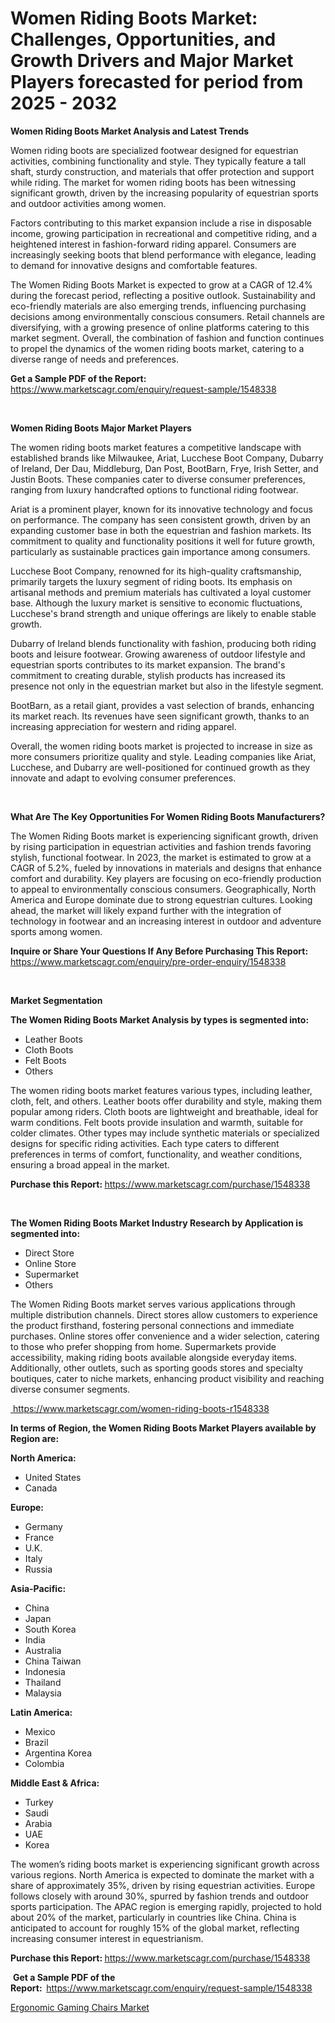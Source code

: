 <p><h1>Women Riding Boots Market: Challenges, Opportunities, and Growth Drivers and Major Market Players forecasted for period from 2025 - 2032</h1></p><p><strong>Women Riding Boots Market Analysis and Latest Trends</strong></p>
<p><p>Women riding boots are specialized footwear designed for equestrian activities, combining functionality and style. They typically feature a tall shaft, sturdy construction, and materials that offer protection and support while riding. The market for women riding boots has been witnessing significant growth, driven by the increasing popularity of equestrian sports and outdoor activities among women. </p><p>Factors contributing to this market expansion include a rise in disposable income, growing participation in recreational and competitive riding, and a heightened interest in fashion-forward riding apparel. Consumers are increasingly seeking boots that blend performance with elegance, leading to demand for innovative designs and comfortable features. </p><p>The Women Riding Boots Market is expected to grow at a CAGR of 12.4% during the forecast period, reflecting a positive outlook. Sustainability and eco-friendly materials are also emerging trends, influencing purchasing decisions among environmentally conscious consumers. Retail channels are diversifying, with a growing presence of online platforms catering to this market segment. Overall, the combination of fashion and function continues to propel the dynamics of the women riding boots market, catering to a diverse range of needs and preferences.</p></p>
<p><strong>Get a Sample PDF of the Report:&nbsp;</strong> <a href="https://www.marketscagr.com/enquiry/request-sample/1548338?utm_campaign=1868&utm_medium=2&utm_source=Github&utm_content=ia&utm_term=08022025&utm_id=women-riding-boots">https://www.marketscagr.com/enquiry/request-sample/1548338</a></p>
<p>&nbsp;</p>
<p><strong>Women Riding Boots Major Market Players</strong></p>
<p><p>The women riding boots market features a competitive landscape with established brands like Milwaukee, Ariat, Lucchese Boot Company, Dubarry of Ireland, Der Dau, Middleburg, Dan Post, BootBarn, Frye, Irish Setter, and Justin Boots. These companies cater to diverse consumer preferences, ranging from luxury handcrafted options to functional riding footwear.</p><p>Ariat is a prominent player, known for its innovative technology and focus on performance. The company has seen consistent growth, driven by an expanding customer base in both the equestrian and fashion markets. Its commitment to quality and functionality positions it well for future growth, particularly as sustainable practices gain importance among consumers.</p><p>Lucchese Boot Company, renowned for its high-quality craftsmanship, primarily targets the luxury segment of riding boots. Its emphasis on artisanal methods and premium materials has cultivated a loyal customer base. Although the luxury market is sensitive to economic fluctuations, Lucchese's brand strength and unique offerings are likely to enable stable growth.</p><p>Dubarry of Ireland blends functionality with fashion, producing both riding boots and leisure footwear. Growing awareness of outdoor lifestyle and equestrian sports contributes to its market expansion. The brand's commitment to creating durable, stylish products has increased its presence not only in the equestrian market but also in the lifestyle segment.</p><p>BootBarn, as a retail giant, provides a vast selection of brands, enhancing its market reach. Its revenues have seen significant growth, thanks to an increasing appreciation for western and riding apparel.</p><p>Overall, the women riding boots market is projected to increase in size as more consumers prioritize quality and style. Leading companies like Ariat, Lucchese, and Dubarry are well-positioned for continued growth as they innovate and adapt to evolving consumer preferences.</p></p>
<p>&nbsp;</p>
<p><strong>What Are The Key Opportunities For Women Riding Boots Manufacturers?</strong></p>
<p><p>The Women Riding Boots market is experiencing significant growth, driven by rising participation in equestrian activities and fashion trends favoring stylish, functional footwear. In 2023, the market is estimated to grow at a CAGR of 5.2%, fueled by innovations in materials and designs that enhance comfort and durability. Key players are focusing on eco-friendly production to appeal to environmentally conscious consumers. Geographically, North America and Europe dominate due to strong equestrian cultures. Looking ahead, the market will likely expand further with the integration of technology in footwear and an increasing interest in outdoor and adventure sports among women.</p></p>
<p><strong>Inquire or Share Your Questions If Any Before Purchasing This Report:</strong> <a href="https://www.marketscagr.com/enquiry/pre-order-enquiry/1548338?utm_campaign=1868&utm_medium=2&utm_source=Github&utm_content=ia&utm_term=08022025&utm_id=women-riding-boots">https://www.marketscagr.com/enquiry/pre-order-enquiry/1548338</a></p>
<p>&nbsp;</p>
<p><strong>Market Segmentation</strong></p>
<p><strong>The Women Riding Boots Market Analysis by types is segmented into:</strong></p>
<p><ul><li>Leather Boots</li><li>Cloth Boots</li><li>Felt Boots</li><li>Others</li></ul></p>
<p><p>The women riding boots market features various types, including leather, cloth, felt, and others. Leather boots offer durability and style, making them popular among riders. Cloth boots are lightweight and breathable, ideal for warm conditions. Felt boots provide insulation and warmth, suitable for colder climates. Other types may include synthetic materials or specialized designs for specific riding activities. Each type caters to different preferences in terms of comfort, functionality, and weather conditions, ensuring a broad appeal in the market.</p></p>
<p><strong>Purchase this Report:&nbsp;</strong><a href="https://www.marketscagr.com/purchase/1548338?utm_campaign=1868&utm_medium=2&utm_source=Github&utm_content=ia&utm_term=08022025&utm_id=women-riding-boots">https://www.marketscagr.com/purchase/1548338</a></p>
<p>&nbsp;</p>
<p><strong>The Women Riding Boots Market Industry Research by Application is segmented into:</strong></p>
<p><ul><li>Direct Store</li><li>Online Store</li><li>Supermarket</li><li>Others</li></ul></p>
<p><p>The Women Riding Boots market serves various applications through multiple distribution channels. Direct stores allow customers to experience the product firsthand, fostering personal connections and immediate purchases. Online stores offer convenience and a wider selection, catering to those who prefer shopping from home. Supermarkets provide accessibility, making riding boots available alongside everyday items. Additionally, other outlets, such as sporting goods stores and specialty boutiques, cater to niche markets, enhancing product visibility and reaching diverse consumer segments.</p></p>
<p><a href="https://www.marketscagr.com/women-riding-boots-r1548338?utm_campaign=1868&utm_medium=2&utm_source=Github&utm_content=ia&utm_term=08022025&utm_id=women-riding-boots">&nbsp;https://www.marketscagr.com/women-riding-boots-r1548338</a></p>
<p><strong>In terms of Region, the Women Riding Boots Market Players available by Region are:</strong></p>
<p>
    <p> <strong> North America: </strong>
        <ul>
            <li>United States</li>
            <li>Canada</li>
        </ul>
        </p> 
    <p> <strong> Europe: </strong>
        <ul>
            <li>Germany</li>
            <li>France</li>
            <li>U.K.</li>
            <li>Italy</li>
            <li>Russia</li>
        </ul>
        </p> 
    <p> <strong> Asia-Pacific: </strong>
        <ul>
            <li>China</li>
            <li>Japan</li>
            <li>South Korea</li>
            <li>India</li>
            <li>Australia</li>
            <li>China Taiwan</li>
            <li>Indonesia</li>
            <li>Thailand</li>
            <li>Malaysia</li>
        </ul>
        </p> 
    <p> <strong> Latin America: </strong>
        <ul>
            <li>Mexico</li>
            <li>Brazil</li>
            <li>Argentina Korea</li>
            <li>Colombia</li>
        </ul>
        </p> 
    <p> <strong> Middle East & Africa: </strong>
        <ul>
            <li>Turkey</li>
            <li>Saudi</li>
            <li>Arabia</li>
            <li>UAE</li>
            <li>Korea</li>
        </ul>
    </p>
    </p>
<p><p>The women’s riding boots market is experiencing significant growth across various regions. North America is expected to dominate the market with a share of approximately 35%, driven by rising equestrian activities. Europe follows closely with around 30%, spurred by fashion trends and outdoor sports participation. The APAC region is emerging rapidly, projected to hold about 20% of the market, particularly in countries like China. China is anticipated to account for roughly 15% of the global market, reflecting increasing consumer interest in equestrianism.</p></p>
<p><strong>Purchase this Report: </strong><a href="https://www.marketscagr.com/purchase/1548338?utm_campaign=1868&utm_medium=2&utm_source=Github&utm_content=ia&utm_term=08022025&utm_id=women-riding-boots">https://www.marketscagr.com/purchase/1548338</a></p>
<p>&nbsp;<strong>Get a Sample PDF of the Report:&nbsp;&nbsp;</strong><a href="https://www.marketscagr.com/enquiry/request-sample/1548338?utm_campaign=1868&utm_medium=2&utm_source=Github&utm_content=ia&utm_term=08022025&utm_id=women-riding-boots">https://www.marketscagr.com/enquiry/request-sample/1548338</a></p>
<p><strong></strong></p>
<p><p><a href="https://github.com/Krish2023na/Market-Research-Report-List-7/blob/main/ergonomic-gaming-chairs-market.md?utm_campaign=1868&utm_medium=2&utm_source=Github&utm_content=ia&utm_term=08022025&utm_id=women-riding-boots">Ergonomic Gaming Chairs Market</a></p></p>